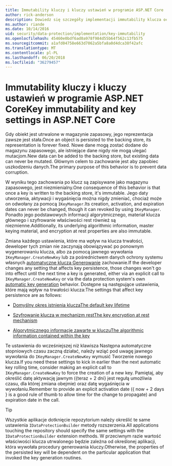 ```yaml
---
title: Immutability kluczy i kluczy ustawień w programie ASP.NET Core
author: rick-anderson
description: Dowiedz się szczegóły implementacji immutability klucza ochrony danych platformy ASP.NET Core interfejsów API.
ms.author: riande
ms.date: 10/14/2016
uid: security/data-protection/implementation/key-immutability
ms.openlocfilehash: 45460e0bdf6ad0a978f984d55b64f562c13fb575
ms.sourcegitcommit: a1afd04758e663d7062a5bfa8a0d4dca38f42afc
ms.translationtype: MT
ms.contentlocale: pl-PL
ms.lasthandoff: 06/20/2018
ms.locfileid: "36279457"
---
```

# <a name="key-immutability-and-key-settings-in-aspnet-core"></a><span data-ttu-id="cc245-103">Immutability kluczy i kluczy ustawień w programie ASP.NET Core</span><span class="sxs-lookup"><span data-stu-id="cc245-103">Key immutability and key settings in ASP.NET Core</span></span>

<span data-ttu-id="cc245-104">Gdy obiekt jest utrwalone w magazynie zapasowy, jego reprezentacja zawsze jest stała.</span><span class="sxs-lookup"><span data-stu-id="cc245-104">Once an object is persisted to the backing store, its representation is forever fixed.</span></span> <span data-ttu-id="cc245-105">Nowe dane mogą zostać dodane do magazynu zapasowego, ale istniejące dane nigdy nie mogą ulegać mutacjom.</span><span class="sxs-lookup"><span data-stu-id="cc245-105">New data can be added to the backing store, but existing data can never be mutated.</span></span> <span data-ttu-id="cc245-106">Głównym celem to zachowanie jest aby zapobiec uszkodzeniu danych.</span><span class="sxs-lookup"><span data-stu-id="cc245-106">The primary purpose of this behavior is to prevent data corruption.</span></span>

<span data-ttu-id="cc245-107">W wyniku tego zachowania po klucz są zapisywane jako magazynu zapasowego, jest niezmienialny.</span><span class="sxs-lookup"><span data-stu-id="cc245-107">One consequence of this behavior is that once a key is written to the backing store, it's immutable.</span></span> <span data-ttu-id="cc245-108">Jego daty utworzenia, aktywacji i wygaśnięcia można nigdy zmieniać, chociaż może on odwołany za pomocą `IKeyManager`.</span><span class="sxs-lookup"><span data-stu-id="cc245-108">Its creation, activation, and expiration dates can never be changed, though it can revoked by using `IKeyManager`.</span></span> <span data-ttu-id="cc245-109">Ponadto jego podstawowych informacji algorytmicznego, materiał klucza głównego i szyfrowanie właściwości rest również są niezmienne.</span><span class="sxs-lookup"><span data-stu-id="cc245-109">Additionally, its underlying algorithmic information, master keying material, and encryption at rest properties are also immutable.</span></span>

<span data-ttu-id="cc245-110">Zmiana każdego ustawienia, które ma wpływ na klucza trwałości, deweloper tych zmian nie zaczynają obowiązywać po ponownym wygenerowaniu klucza, albo za pomocą jawnego wywołania `IKeyManager.CreateNewKey` lub za pośrednictwem danych ochrony systemu własnych [automatyczne klucza Generowanie](xref:security/data-protection/implementation/key-management#data-protection-implementation-key-management) zachowanie.</span><span class="sxs-lookup"><span data-stu-id="cc245-110">If the developer changes any setting that affects key persistence, those changes won't go into effect until the next time a key is generated, either via an explicit call to `IKeyManager.CreateNewKey` or via the data protection system's own [automatic key generation](xref:security/data-protection/implementation/key-management#data-protection-implementation-key-management) behavior.</span></span> <span data-ttu-id="cc245-111">Dostępne są następujące ustawienia, które mają wpływ na trwałości klucza:</span><span class="sxs-lookup"><span data-stu-id="cc245-111">The settings that affect key persistence are as follows:</span></span>

* [<span data-ttu-id="cc245-112">Domyślny okres istnienia klucza</span><span class="sxs-lookup"><span data-stu-id="cc245-112">The default key lifetime</span></span>](xref:security/data-protection/implementation/key-management#data-protection-implementation-key-management)

* [<span data-ttu-id="cc245-113">Szyfrowanie klucza w mechanizm rest</span><span class="sxs-lookup"><span data-stu-id="cc245-113">The key encryption at rest mechanism</span></span>](xref:security/data-protection/implementation/key-encryption-at-rest#data-protection-implementation-key-encryption-at-rest)

* [<span data-ttu-id="cc245-114">Algorytmicznego informacje zawarte w kluczu</span><span class="sxs-lookup"><span data-stu-id="cc245-114">The algorithmic information contained within the key</span></span>](xref:security/data-protection/configuration/overview#changing-algorithms-with-usecryptographicalgorithms)

<span data-ttu-id="cc245-115">Te ustawienia do wcześniejszej niż klawisza Następna automatyczne stopniowych czasu zaczną działać, należy wziąć pod uwagę jawnego wywołania do `IKeyManager.CreateNewKey` wymusić Tworzenie nowego klucza.</span><span class="sxs-lookup"><span data-stu-id="cc245-115">If you need these settings to kick in earlier than the next automatic key rolling time, consider making an explicit call to `IKeyManager.CreateNewKey` to force the creation of a new key.</span></span> <span data-ttu-id="cc245-116">Pamiętaj, aby określić datę aktywację jawnym ({teraz + 2 dni} jest regułą umożliwia czasu, dla której zmiana obejmie) oraz datę wygaśnięcia w wywołaniu.</span><span class="sxs-lookup"><span data-stu-id="cc245-116">Remember to provide an explicit activation date ({ now + 2 days } is a good rule of thumb to allow time for the change to propagate) and expiration date in the call.</span></span>

>[!TIP]
> <span data-ttu-id="cc245-117">Wszystkie aplikacje dotknięcie repozytorium należy określić te same ustawienia `IDataProtectionBuilder` metody rozszerzenia.</span><span class="sxs-lookup"><span data-stu-id="cc245-117">All applications touching the repository should specify the same settings with the `IDataProtectionBuilder` extension methods.</span></span> <span data-ttu-id="cc245-118">W przeciwnym razie wartość właściwości klucza utrwalonego będzie zależna od określonej aplikacji, która wywołała procedury generowania kluczy.</span><span class="sxs-lookup"><span data-stu-id="cc245-118">Otherwise, the properties of the persisted key will be dependent on the particular application that invoked the key generation routines.</span></span>
